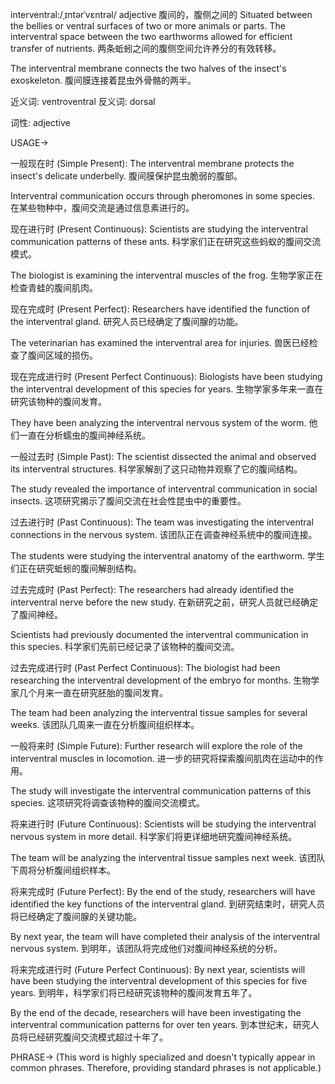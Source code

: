 interventral:/ˌɪntərˈvɛntrəl/
adjective
腹间的，腹侧之间的
Situated between the bellies or ventral surfaces of two or more animals or parts.
The interventral space between the two earthworms allowed for efficient transfer of nutrients.  两条蚯蚓之间的腹侧空间允许养分的有效转移。

The interventral membrane connects the two halves of the insect's exoskeleton. 腹间膜连接着昆虫外骨骼的两半。

近义词:  ventroventral
反义词: dorsal

词性: adjective


USAGE->

一般现在时 (Simple Present):
The interventral membrane protects the insect's delicate underbelly. 腹间膜保护昆虫脆弱的腹部。

Interventral communication occurs through pheromones in some species.  在某些物种中，腹间交流是通过信息素进行的。


现在进行时 (Present Continuous):
Scientists are studying the interventral communication patterns of these ants. 科学家们正在研究这些蚂蚁的腹间交流模式。

The biologist is examining the interventral muscles of the frog.  生物学家正在检查青蛙的腹间肌肉。


现在完成时 (Present Perfect):
Researchers have identified the function of the interventral gland.  研究人员已经确定了腹间腺的功能。

The veterinarian has examined the interventral area for injuries.  兽医已经检查了腹间区域的损伤。


现在完成进行时 (Present Perfect Continuous):
Biologists have been studying the interventral development of this species for years.  生物学家多年来一直在研究该物种的腹间发育。

They have been analyzing the interventral nervous system of the worm.  他们一直在分析蠕虫的腹间神经系统。


一般过去时 (Simple Past):
The scientist dissected the animal and observed its interventral structures.  科学家解剖了这只动物并观察了它的腹间结构。

The study revealed the importance of interventral communication in social insects.  这项研究揭示了腹间交流在社会性昆虫中的重要性。


过去进行时 (Past Continuous):
The team was investigating the interventral connections in the nervous system.  该团队正在调查神经系统中的腹间连接。

The students were studying the interventral anatomy of the earthworm. 学生们正在研究蚯蚓的腹间解剖结构。


过去完成时 (Past Perfect):
The researchers had already identified the interventral nerve before the new study.  在新研究之前，研究人员就已经确定了腹间神经。

Scientists had previously documented the interventral communication in this species.  科学家们先前已经记录了该物种的腹间交流。


过去完成进行时 (Past Perfect Continuous):
The biologist had been researching the interventral development of the embryo for months.  生物学家几个月来一直在研究胚胎的腹间发育。

The team had been analyzing the interventral tissue samples for several weeks.  该团队几周来一直在分析腹间组织样本。


一般将来时 (Simple Future):
Further research will explore the role of the interventral muscles in locomotion.  进一步的研究将探索腹间肌肉在运动中的作用。

The study will investigate the interventral communication patterns of this species. 这项研究将调查该物种的腹间交流模式。


将来进行时 (Future Continuous):
Scientists will be studying the interventral nervous system in more detail.  科学家们将更详细地研究腹间神经系统。

The team will be analyzing the interventral tissue samples next week.  该团队下周将分析腹间组织样本。


将来完成时 (Future Perfect):
By the end of the study, researchers will have identified the key functions of the interventral gland.  到研究结束时，研究人员将已经确定了腹间腺的关键功能。

By next year, the team will have completed their analysis of the interventral nervous system.  到明年，该团队将完成他们对腹间神经系统的分析。


将来完成进行时 (Future Perfect Continuous):
By next year, scientists will have been studying the interventral development of this species for five years. 到明年，科学家们将已经研究该物种的腹间发育五年了。

By the end of the decade, researchers will have been investigating the interventral communication patterns for over ten years. 到本世纪末，研究人员将已经研究腹间交流模式超过十年了。



PHRASE->
(This word is highly specialized and doesn't typically appear in common phrases. Therefore, providing standard phrases is not applicable.)
